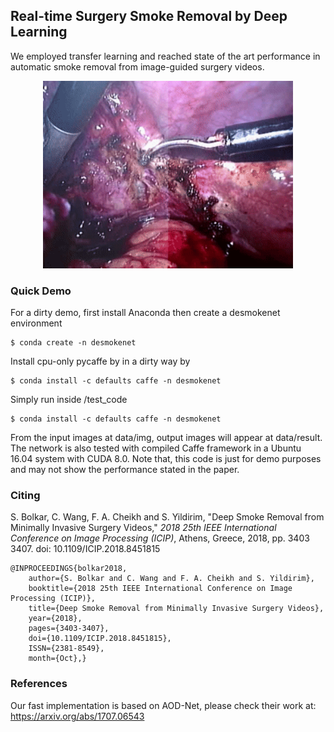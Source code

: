 
## Real-time Surgery Smoke Removal by Deep Learning

We employed transfer learning and reached state of the art performance in automatic smoke removal from image-guided surgery videos. 

<div align="center">
  <img src="/videos/example1.gif" width="400" height="300"><br>
</div>


### Quick Demo

For a dirty demo, first install Anaconda then create a desmokenet environment
    
    $ conda create -n desmokenet

Install cpu-only pycaffe by in a dirty way by

    $ conda install -c defaults caffe -n desmokenet

Simply run inside /test_code

    $ conda install -c defaults caffe -n desmokenet
    
From the input images at data/img, output images will appear at data/result. The network is also tested with compiled Caffe framework in a Ubuntu 16.04 system with CUDA 8.0. Note that, this code is just for demo purposes and may not show the performance stated in the paper. 

### Citing

S. Bolkar, C. Wang, F. A. Cheikh and S. Yildirim, "Deep Smoke Removal from Minimally Invasive Surgery Videos," _2018 25th IEEE International Conference on Image Processing (ICIP)_, Athens, Greece, 2018, pp. 3403 3407.   doi: 10.1109/ICIP.2018.8451815  

	@INPROCEEDINGS{bolkar2018,  
		author={S. Bolkar and C. Wang and F. A. Cheikh and S. Yildirim},  
		booktitle={2018 25th IEEE International Conference on Image Processing (ICIP)},  
		title={Deep Smoke Removal from Minimally Invasive Surgery Videos},  
		year={2018},  
		pages={3403-3407},  
		doi={10.1109/ICIP.2018.8451815},  
		ISSN={2381-8549},  
		month={Oct},}

### References

Our fast implementation is based on AOD-Net, please check their work at: https://arxiv.org/abs/1707.06543 

